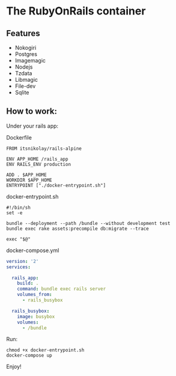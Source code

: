 # The RubyOnRails container

## Features
- Nokogiri
- Postgres
- Imagemagic
- Nodejs
- Tzdata
- Libmagic
- File-dev
- Sqlite

## How to work:

Under your rails app:

Dockerfile
```docker
FROM itsnikolay/rails-alpine

ENV APP_HOME /rails_app
ENV RAILS_ENV production

ADD . $APP_HOME
WORKDIR $APP_HOME
ENTRYPOINT ["./docker-entrypoint.sh"]
```

docker-entrypoint.sh
```shell
#!/bin/sh
set -e

bundle --deployment --path /bundle --without development test
bundle exec rake assets:precompile db:migrate --trace

exec "$@"
```

docker-compose.yml
```yml
version: '2'
services:

  rails_app:
    build: .
    command: bundle exec rails server
    volumes_from:
      - rails_busybox

  rails_busybox:
    image: busybox
    volumes:
      - /bundle
```

Run:
```shell
chmod +x docker-entrypoint.sh
docker-compose up
```
Enjoy!
